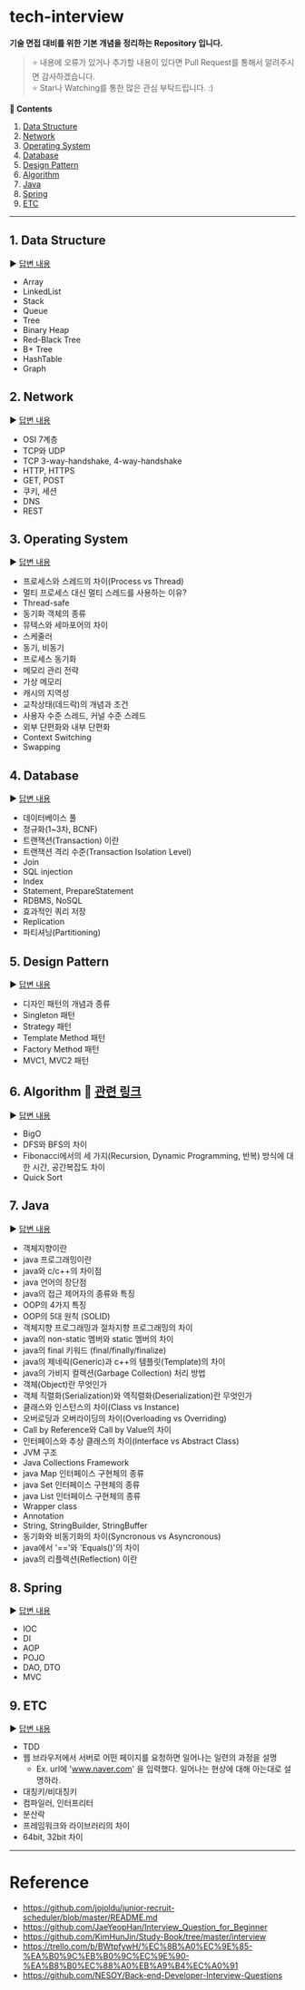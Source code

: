 # tech-interview

**기술 면접 대비를 위한 기본 개념을 정리하는 Repository 입니다.**
> :star: 내용에 오류가 있거나 추가할 내용이 있다면 Pull Request를 통해서 알려주시면 감사하겠습니다.
> <br> :star: Star나 Watching를 통한 많은 관심 부탁드립니다. :)

**:book: Contents**
1. [Data Structure](#1-data-structure)
2. [Network](#2-network)
3. [Operating System](#3-operating-system)
4. [Database](#4-database)
5. [Design Pattern](#5-design-pattern)
6. [Algorithm](#6-algorithm)
7. [Java](#7-java)
8. [Spring](#8-spring)
9. [ETC](#9-etc)

---

## 1. Data Structure
:arrow_forward: [답변 내용](/contents/datastructure.md)
* Array
* LinkedList
* Stack
* Queue
* Tree
* Binary Heap
* Red-Black Tree
* B+ Tree
* HashTable
* Graph

## 2. Network
:arrow_forward: [답변 내용](/contents/network.md)
* OSI 7계층
* TCP와 UDP
* TCP 3-way-handshake, 4-way-handshake
* HTTP, HTTPS
* GET, POST
* 쿠키, 세션
* DNS
* REST

## 3. Operating System
:arrow_forward: [답변 내용](/contents/os.md)
* 프로세스와 스레드의 차이(Process vs Thread)
* 멀티 프로세스 대신 멀티 스레드를 사용하는 이유?
* Thread-safe
* 동기화 객체의 종류
* 뮤텍스와 세마포어의 차이
* 스케줄러
* 동기, 비동기
* 프로세스 동기화
* 메모리 관리 전략
* 가상 메모리
* 캐시의 지역성
* 교착상태(데드락)의 개념과 조건
* 사용자 수준 스레드, 커널 수준 스레드
* 외부 단편화와 내부 단편화
* Context Switching
* Swapping

## 4. Database
:arrow_forward: [답변 내용](/contents/db.md)
* 데이터베이스 풀
* 정규화(1~3차, BCNF)
* 트랜잭션(Transaction) 이란
* 트랜잭션 격리 수준(Transaction Isolation Level)
* Join
* SQL injection
* Index
* Statement, PrepareStatement
* RDBMS, NoSQL
* 효과적인 쿼리 저장
* Replication
* 파티셔닝(Partitioning)

## 5. Design Pattern
:arrow_forward: [답변 내용](/contents/designpattern.md)
* 디자인 패턴의 개념과 종류
* Singleton 패턴
* Strategy 패턴
* Template Method 패턴
* Factory Method 패턴
* MVC1, MVC2 패턴

## 6. Algorithm :pushpin: [관련 링크](https://github.com/Do-Hee/algorithm-study)
:arrow_forward: [답변 내용](/contents/algorithm.md)
* BigO
* DFS와 BFS의 차이
* Fibonacci에서의 세 가지(Recursion, Dynamic Programming, 반복) 방식에 대한 시간, 공간복잡도 차이
* Quick Sort


## 7. Java
:arrow_forward: [답변 내용](/contents/java.md)
* 객체지향이란
* java 프로그래밍이란
* java와 c/c++의 차이점
* java 언어의 장단점
* java의 접근 제어자의 종류와 특징
* OOP의 4가지 특징
* OOP의 5대 원칙 (SOLID)
* 객체지향 프로그래밍과 절차지향 프로그래밍의 차이
* java의 non-static 멤버와 static 멤버의 차이
* java의 final 키워드 (final/finally/finalize)
* java의 제네릭(Generic)과 c++의 템플릿(Template)의 차이
* java의 가비지 컬렉션(Garbage Collection) 처리 방법
* 객체(Object)란 무엇인가
* 객체 직렬화(Serialization)와 역직렬화(Deserialization)란 무엇인가
* 클래스와 인스턴스의 차이(Class vs Instance)
* 오버로딩과 오버라이딩의 차이(Overloading vs Overriding)
* Call by Reference와 Call by Value의 차이
* 인터페이스와 추상 클래스의 차이(Interface vs Abstract Class)
* JVM 구조
* Java Collections Framework
* java Map 인터페이스 구현체의 종류
* java Set 인터페이스 구현체의 종류
* java List 인터페이스 구현체의 종류
* Wrapper class
* Annotation
* String, StringBuilder, StringBuffer
* 동기화와 비동기화의 차이(Syncronous vs Asyncronous)
* java에서 '=='와 'Equals()'의 차이
* java의 리플렉션(Reflection) 이란


## 8. Spring
:arrow_forward: [답변 내용](/contents/spring.md)
* IOC
* DI
* AOP
* POJO
* DAO, DTO
* MVC

## 9. ETC
:arrow_forward: [답변 내용](/contents/etc.md)
* TDD
* 웹 브라우저에서 서버로 어떤 페이지를 요청하면 일어나는 일련의 과정을 설명
  * Ex. url에 'www.naver.com' 을 입력했다. 일어나는 현상에 대해 아는대로 설명하라.
* 대칭키/비대칭키
* 컴파일러, 인터프리터
* 분산락
* 프레임워크와 라이브러리의 차이
* 64bit, 32bit 차이

---

# Reference
* https://github.com/jojoldu/junior-recruit-scheduler/blob/master/README.md
* https://github.com/JaeYeopHan/Interview_Question_for_Beginner
* https://github.com/KimHunJin/Study-Book/tree/master/interview
* https://trello.com/b/BWtpfywH/%EC%8B%A0%EC%9E%85-%EA%B0%9C%EB%B0%9C%EC%9E%90-%EA%B8%B0%EC%88%A0%EB%A9%B4%EC%A0%91
* https://github.com/NESOY/Back-end-Developer-Interview-Questions
